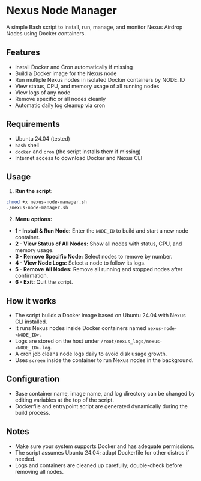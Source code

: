 # Nexus Node Manager

A simple Bash script to install, run, manage, and monitor Nexus Airdrop Nodes using Docker containers.

## Features

* Install Docker and Cron automatically if missing
* Build a Docker image for the Nexus node
* Run multiple Nexus nodes in isolated Docker containers by NODE\_ID
* View status, CPU, and memory usage of all running nodes
* View logs of any node
* Remove specific or all nodes cleanly
* Automatic daily log cleanup via cron

## Requirements

* Ubuntu 24.04 (tested)
* `bash` shell
* `docker` and `cron` (the script installs them if missing)
* Internet access to download Docker and Nexus CLI

## Usage

1. **Run the script:**

```bash
chmod +x nexus-node-manager.sh
./nexus-node-manager.sh
```

2. **Menu options:**

* **1 - Install & Run Node:** Enter the `NODE_ID` to build and start a new node container.
* **2 - View Status of All Nodes:** Show all nodes with status, CPU, and memory usage.
* **3 - Remove Specific Node:** Select nodes to remove by number.
* **4 - View Node Logs:** Select a node to follow its logs.
* **5 - Remove All Nodes:** Remove all running and stopped nodes after confirmation.
* **6 - Exit:** Quit the script.

## How it works

* The script builds a Docker image based on Ubuntu 24.04 with Nexus CLI installed.
* It runs Nexus nodes inside Docker containers named `nexus-node-<NODE_ID>`.
* Logs are stored on the host under `/root/nexus_logs/nexus-<NODE_ID>.log`.
* A cron job cleans node logs daily to avoid disk usage growth.
* Uses `screen` inside the container to run Nexus nodes in the background.

## Configuration

* Base container name, image name, and log directory can be changed by editing variables at the top of the script.
* Dockerfile and entrypoint script are generated dynamically during the build process.

## Notes

* Make sure your system supports Docker and has adequate permissions.
* The script assumes Ubuntu 24.04; adapt Dockerfile for other distros if needed.
* Logs and containers are cleaned up carefully; double-check before removing all nodes.
